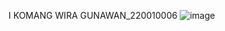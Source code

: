 I KOMANG WIRA GUNAWAN_220010006
![image](https://github.com/user-attachments/assets/4eb1630b-7c2c-4d40-9262-23b7fbb8ff30)
